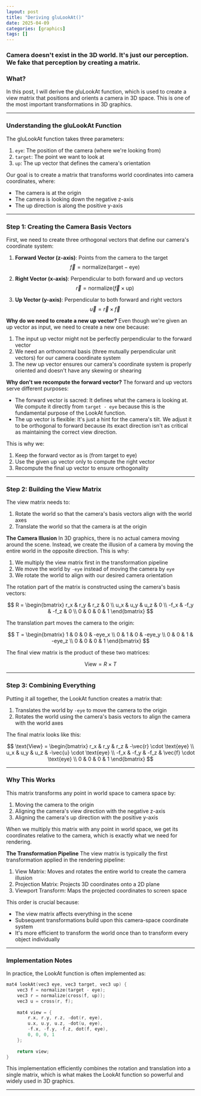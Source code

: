 ```yaml
---
layout: post
title: "Deriving gluLookAt()"
date: 2025-04-09
categories: [graphics]
tags: []
---
```


### Camera doesn't exist in the 3D world. It's just our perception. We fake that perception by creating a matrix.

### What?

In this post, I will derive the gluLookAt function, which is used to create a view matrix that positions and orients a camera in 3D space. This is one of the most important transformations in 3D graphics.

---

### **Understanding the gluLookAt Function**

The gluLookAt function takes three parameters:
1. `eye`: The position of the camera (where we're looking from)
2. `target`: The point we want to look at
3. `up`: The up vector that defines the camera's orientation

Our goal is to create a matrix that transforms world coordinates into camera coordinates, where:
- The camera is at the origin
- The camera is looking down the negative z-axis
- The up direction is along the positive y-axis

---

### **Step 1: Creating the Camera Basis Vectors**

First, we need to create three orthogonal vectors that define our camera's coordinate system:

1. **Forward Vector (z-axis)**: Points from the camera to the target
   $$
   \vec{f} = \text{normalize}(\text{target} - \text{eye})
   $$

2. **Right Vector (x-axis)**: Perpendicular to both forward and up vectors
   $$
   \vec{r} = \text{normalize}(\vec{f} \times \text{up})
   $$

3. **Up Vector (y-axis)**: Perpendicular to both forward and right vectors
   $$
   \vec{u} = \vec{r} \times \vec{f}
   $$

**Why do we need to create a new up vector?**
Even though we're given an up vector as input, we need to create a new one because:
1. The input up vector might not be perfectly perpendicular to the forward vector
2. We need an orthonormal basis (three mutually perpendicular unit vectors) for our camera coordinate system
3. The new up vector ensures our camera's coordinate system is properly oriented and doesn't have any skewing or shearing

**Why don't we recompute the forward vector?**
The forward and up vectors serve different purposes:
- The forward vector is sacred: It defines what the camera is looking at. We compute it directly from `target - eye` because this is the fundamental purpose of the LookAt function.
- The up vector is flexible: It's just a hint for the camera's tilt. We adjust it to be orthogonal to forward because its exact direction isn't as critical as maintaining the correct view direction.

This is why we:
1. Keep the forward vector as is (from target to eye)
2. Use the given up vector only to compute the right vector
3. Recompute the final up vector to ensure orthogonality

---

### **Step 2: Building the View Matrix**

The view matrix needs to:
1. Rotate the world so that the camera's basis vectors align with the world axes
2. Translate the world so that the camera is at the origin

**The Camera Illusion**
In 3D graphics, there is no actual camera moving around the scene. Instead, we create the illusion of a camera by moving the entire world in the opposite direction. This is why:
1. We multiply the view matrix first in the transformation pipeline
2. We move the world by `-eye` instead of moving the camera by `eye`
3. We rotate the world to align with our desired camera orientation

The rotation part of the matrix is constructed using the camera's basis vectors:

$$
R = 
\begin{bmatrix}
r_x & r_y & r_z & 0 \\
u_x & u_y & u_z & 0 \\
-f_x & -f_y & -f_z & 0 \\
0 & 0 & 0 & 1
\end{bmatrix}
$$

The translation part moves the camera to the origin:

$$
T = 
\begin{bmatrix}
1 & 0 & 0 & -eye_x \\
0 & 1 & 0 & -eye_y \\
0 & 0 & 1 & -eye_z \\
0 & 0 & 0 & 1
\end{bmatrix}
$$

The final view matrix is the product of these two matrices:

$$
\text{View} = R \times T
$$

---

### **Step 3: Combining Everything**

Putting it all together, the LookAt function creates a matrix that:

1. Translates the world by `-eye` to move the camera to the origin
2. Rotates the world using the camera's basis vectors to align the camera with the world axes

The final matrix looks like this:

$$
\text{View} = 
\begin{bmatrix}
r_x & r_y & r_z & -\vec{r} \cdot \text{eye} \\
u_x & u_y & u_z & -\vec{u} \cdot \text{eye} \\
-f_x & -f_y & -f_z & \vec{f} \cdot \text{eye} \\
0 & 0 & 0 & 1
\end{bmatrix}
$$

---

### **Why This Works**

This matrix transforms any point in world space to camera space by:
1. Moving the camera to the origin
2. Aligning the camera's view direction with the negative z-axis
3. Aligning the camera's up direction with the positive y-axis

When we multiply this matrix with any point in world space, we get its coordinates relative to the camera, which is exactly what we need for rendering.

**The Transformation Pipeline**
The view matrix is typically the first transformation applied in the rendering pipeline:
1. View Matrix: Moves and rotates the entire world to create the camera illusion
2. Projection Matrix: Projects 3D coordinates onto a 2D plane
3. Viewport Transform: Maps the projected coordinates to screen space

This order is crucial because:
- The view matrix affects everything in the scene
- Subsequent transformations build upon this camera-space coordinate system
- It's more efficient to transform the world once than to transform every object individually

---

### **Implementation Notes**

In practice, the LookAt function is often implemented as:

```cpp
mat4 lookAt(vec3 eye, vec3 target, vec3 up) {
    vec3 f = normalize(target - eye);
    vec3 r = normalize(cross(f, up));
    vec3 u = cross(r, f);
    
    mat4 view = {
        r.x, r.y, r.z, -dot(r, eye),
        u.x, u.y, u.z, -dot(u, eye),
        -f.x, -f.y, -f.z, dot(f, eye),
        0, 0, 0, 1
    };
    
    return view;
}
```

This implementation efficiently combines the rotation and translation into a single matrix, which is what makes the LookAt function so powerful and widely used in 3D graphics.

---
